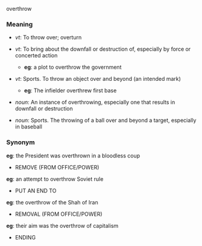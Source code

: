 overthrow
### Meaning
+ _vt_: To throw over; overturn
+ _vt_: To bring about the downfall or destruction of, especially by force or concerted action
    + __eg__: a plot to overthrow the government
+ _vt_: Sports. To throw an object over and beyond (an intended mark)
    + __eg__: The infielder overthrew first base

+ _noun_: An instance of overthrowing, especially one that results in downfall or destruction
+ _noun_: Sports. The throwing of a ball over and beyond a target, especially in baseball

### Synonym

__eg__: the President was overthrown in a bloodless coup

+ REMOVE (FROM OFFICE/POWER)

__eg__: an attempt to overthrow Soviet rule

+ PUT AN END TO

__eg__: the overthrow of the Shah of Iran

+ REMOVAL (FROM OFFICE/POWER)

__eg__: their aim was the overthrow of capitalism

+ ENDING


